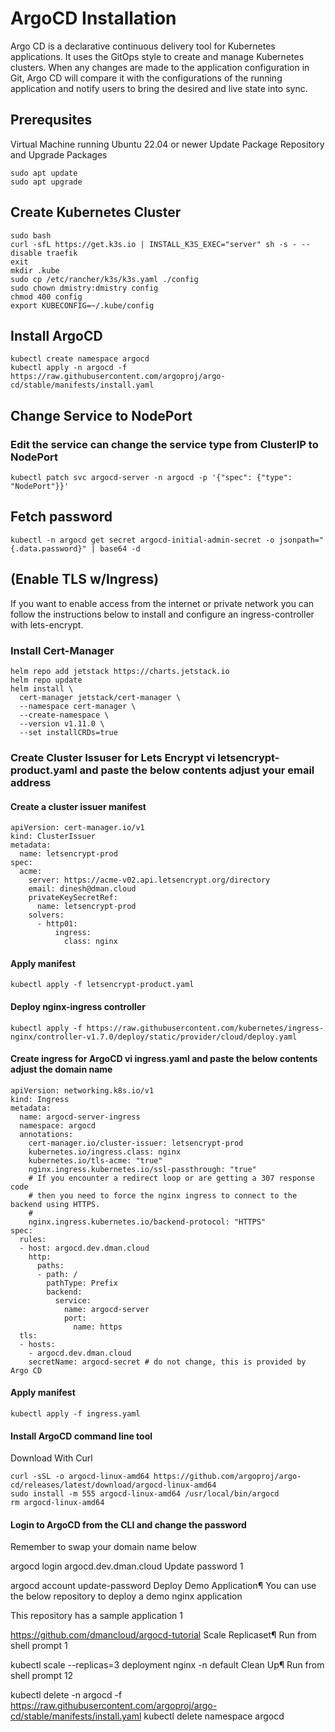 # ArgoCD Installation
Argo CD is a declarative continuous delivery tool for Kubernetes applications. It uses the GitOps style to create and manage Kubernetes clusters. When any changes are made to the application configuration in Git, Argo CD will compare it with the configurations of the running application and notify users to bring the desired and live state into sync.

## Prerequsites
Virtual Machine running Ubuntu 22.04 or newer
Update Package Repository and Upgrade Packages
```
sudo apt update
sudo apt upgrade
```
## Create Kubernetes Cluster
```
sudo bash
curl -sfL https://get.k3s.io | INSTALL_K3S_EXEC="server" sh -s - --disable traefik
exit 
mkdir .kube
sudo cp /etc/rancher/k3s/k3s.yaml ./config
sudo chown dmistry:dmistry config
chmod 400 config
export KUBECONFIG=~/.kube/config
```
## Install ArgoCD
```
kubectl create namespace argocd
kubectl apply -n argocd -f https://raw.githubusercontent.com/argoproj/argo-cd/stable/manifests/install.yaml
```
## Change Service to NodePort
### Edit the service can change the service type from ClusterIP to NodePort
```
kubectl patch svc argocd-server -n argocd -p '{"spec": {"type": "NodePort"}}' 
```
## Fetch password
```
kubectl -n argocd get secret argocd-initial-admin-secret -o jsonpath="{.data.password}" | base64 -d
```
## (Enable TLS w/Ingress)
If you want to enable access from the internet or private network you can follow the instructions below to install and configure an ingress-controller with lets-encrypt.

### Install Cert-Manager

```
helm repo add jetstack https://charts.jetstack.io
helm repo update
helm install \
  cert-manager jetstack/cert-manager \
  --namespace cert-manager \
  --create-namespace \
  --version v1.11.0 \
  --set installCRDs=true
```
### Create Cluster Issuser for Lets Encrypt vi letsencrypt-product.yaml and paste the below contents adjust your email address

#### Create a cluster issuer manifest
```
apiVersion: cert-manager.io/v1
kind: ClusterIssuer
metadata:
  name: letsencrypt-prod
spec:
  acme:
    server: https://acme-v02.api.letsencrypt.org/directory
    email: dinesh@dman.cloud
    privateKeySecretRef:
      name: letsencrypt-prod
    solvers:
      - http01:
          ingress:
            class: nginx
```

#### Apply manifest

```
kubectl apply -f letsencrypt-product.yaml
```

#### Deploy nginx-ingress controller
```
kubectl apply -f https://raw.githubusercontent.com/kubernetes/ingress-nginx/controller-v1.7.0/deploy/static/provider/cloud/deploy.yaml
```

#### Create ingress for ArgoCD vi ingress.yaml and paste the below contents adjust the domain name

```
apiVersion: networking.k8s.io/v1
kind: Ingress
metadata:
  name: argocd-server-ingress
  namespace: argocd
  annotations:
    cert-manager.io/cluster-issuer: letsencrypt-prod
    kubernetes.io/ingress.class: nginx
    kubernetes.io/tls-acme: "true"
    nginx.ingress.kubernetes.io/ssl-passthrough: "true"
    # If you encounter a redirect loop or are getting a 307 response code
    # then you need to force the nginx ingress to connect to the backend using HTTPS.
    #
    nginx.ingress.kubernetes.io/backend-protocol: "HTTPS"
spec:
  rules:
  - host: argocd.dev.dman.cloud
    http:
      paths:
      - path: /
        pathType: Prefix
        backend:
          service:
            name: argocd-server
            port:
              name: https
  tls:
  - hosts:
    - argocd.dev.dman.cloud
    secretName: argocd-secret # do not change, this is provided by Argo CD
```
#### Apply manifest

```
kubectl apply -f ingress.yaml
```
#### Install ArgoCD command line tool
Download With Curl
```
curl -sSL -o argocd-linux-amd64 https://github.com/argoproj/argo-cd/releases/latest/download/argocd-linux-amd64
sudo install -m 555 argocd-linux-amd64 /usr/local/bin/argocd
rm argocd-linux-amd64
```
#### Login to ArgoCD from the CLI and change the password
Remember to swap your domain name below


argocd login argocd.dev.dman.cloud
Update password
1

argocd account update-password
Deploy Demo Application¶
You can use the below repository to deploy a demo nginx application

This repository has a sample application
1

https://github.com/dmancloud/argocd-tutorial
Scale Replicaset¶
Run from shell prompt
1

kubectl scale --replicas=3 deployment nginx -n default
Clean Up¶
Run from shell prompt
12

kubectl delete -n argocd -f https://raw.githubusercontent.com/argoproj/argo-cd/stable/manifests/install.yaml
kubectl delete namespace argocd